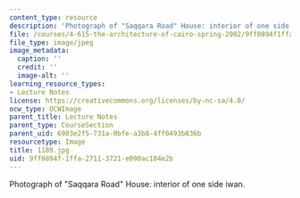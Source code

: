 ```yaml
---
content_type: resource
description: 'Photograph of "Saqqara Road" House: interior of one side iwan.'
file: /courses/4-615-the-architecture-of-cairo-spring-2002/9ff0894f1ffa27113721e090ac104e2b_1189.jpg
file_type: image/jpeg
image_metadata:
  caption: ''
  credit: ''
  image-alt: ''
learning_resource_types:
- Lecture Notes
license: https://creativecommons.org/licenses/by-nc-sa/4.0/
ocw_type: OCWImage
parent_title: Lecture Notes
parent_type: CourseSection
parent_uid: 6903e2f5-731a-0bfe-a3b8-4ff0493b836b
resourcetype: Image
title: 1189.jpg
uid: 9ff0894f-1ffa-2711-3721-e090ac104e2b
---
```

Photograph of "Saqqara Road" House: interior of one side iwan.